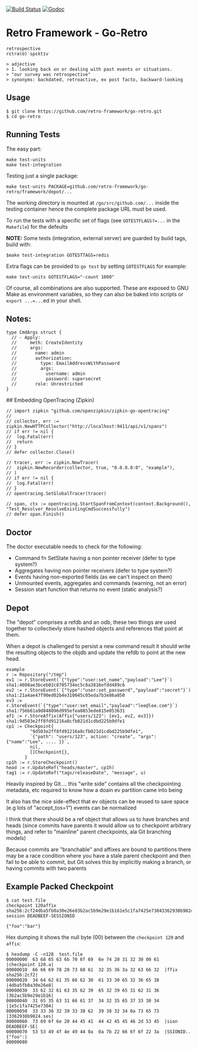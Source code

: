 [![Build Status](https://travis-ci.org/retro-framework/go-retro.svg?branch=master)](https://travis-ci.org/retro-framework/go-retro) [![Godoc](http://img.shields.io/badge/godoc-reference-blue.svg?style=flat)](https://godoc.org/github.com/retro-framework/go-retro)

# Retro Framework - Go-Retro

    retrospective
    rɛtrə(ʊ)ˈspɛktɪv

    > adjective
    > 1. looking back on or dealing with past events or situations.
    > "our survey was retrospective"
    > synonyms: backdated, retroactive, ex post facto, backward-looking

## Usage

    $ git clone https://github.com/retro-framework/go-retro.git
    $ cd go-retro

## Running Tests

The easy part:

    make test-units
    make test-integration

Testing just a single package:

    make test-units PACKAGE=github.com/retro-framework/go-retro/framework/depot/...

The working directory is mounted at `/go/src/github.com/...` inside the testing
container hence the complete package URL must be used.

To run the tests with a specific set of flags (see `GOTESTFLAGS?=...` in the
`Makefile`) for the defeults

**NOTE:** Some tests (integration, external server) are guarded by build tags,
build with:

    $make test-integration GOTESTTAGS=redis

Extra flags can be provided to `go test` by setting `GOTESTFLAGS` for example:

    make test-units GOTESTFLAGS="-count 1000"

Of course, all combinations are also supported. These are exposed to GNU Make as
environment variables, so they can also be baked into scripts or `export ...=...`ed in your shell.

## Notes:

    type CmdArgs struct {
      // - Apply:
      //     meth: CreateIdentity
      //     args:
      //       name: admin
      //       authorization:
      //         type: EmailAddressWithPassword
      //         args:
      //           username: admin
      //           password: supersecret
      //       role: Unrestricted
    }

## Embedding OpenTracing (Zipkin)

    // import zipkin "github.com/openzipkin/zipkin-go-opentracing"
    //
    // collector, err := zipkin.NewHTTPCollector("http://localhost:9411/api/v1/spans")
	// if err != nil {
	// 	log.Fatal(err)
	// 	return
	// }
	// defer collector.Close()

	// tracer, err := zipkin.NewTracer(
	// 	zipkin.NewRecorder(collector, true, "0.0.0.0:0", "example"),
	// )
	// if err != nil {
	// 	log.Fatal(err)
	// }
	// opentracing.SetGlobalTracer(tracer)

	// span, ctx := opentracing.StartSpanFromContext(context.Background(), "Test_Resolver_ResolveExistingCmdSuccessfully")
	// defer span.Finish()

## Doctor

The doctor executable needs to check for the following:

- Command fn SetState having a non pointer receiver (defer to type system?)
- Aggregates having non pointer receivers (defer to type system?)
- Events having non-exported fields (as we can't inspect on them)
- Unmounted events, aggregates and commands (warning, not an error)
- Session start function that returns no event (static analysis?)

## Depot

The "depot" comprises a refdb and an odb, these two things are used together to
collectievly store hashed objects and references that point at them.

When a depot is challenged to persist a new command result it should write the
resulting objects to the objdb and update the refdb to point at the new head.

    example
    r := Repository("/tmp")
    ev1 := r.StoreEvent(`{"type":"user:set_name","payload":"Lee"}`)           sha1:4608ae3bceb02c8705734ec5c8a3816efdd489c6
    ev2 := r.StoreEvent(`{"type":"user:set_password","payload":"secret"}`)    sha1:21a4ae47f90ed02b4e310045c05eda7b3e86a050
    ev3 := r.StoreEvent(`{"type":"user:set_email","payload":"lee@lee.com"}`)  sha1:756b61a9d848096d995efea0853ede815e053631
    af1 := r.StoreAffix(Affix{"users/123": [ev1, ev2, ev3]})                  sha1:9d503e2ff8fd91216a8cfb021d1cdbd225b9dfe1
    cp1 := Checkpoint{
             "9d503e2ff8fd91216a8cfb021d1cdbd225b9dfe1",
             `{"path": "users/123", action: "create", "args": {"name":"Lee", .... }}`,
             nil,
             []Checkpoint{},
           }
    cp1h := r.StoreCheckpoint()
    head := r.UpdateRef("heads/master", cp1h)
    tag1 := r.UpdateRef("tags/releaseDate", "message", u)

Heavily inspired by Git.... this "write side" contains all the checkpointing
metadata, etc required to know how a doain ev partition came into being

It also has the nice side-effect that ev objects can be reused to save
space (e.g lots of "accept_tos=1") events can be normalized

I think that there should be a ref object that allows us to have branches
and heads (since commits have parents it would allow us to checkpoint
arbitrary things, and refer to "mainline" parent checkpoints, ala Git
branching models)

Because commits are "branchable" and affixes are bound to partitions
there may be a race condition where you have a stale parent checkpoint
and then fail to be able to commit, but Git solves this by implicitly
making a branch, or having commits with two parents

## Example Packed Checkpoint

    $ cat test.file
    checkpoint 120affix sha256:2cf24dba5fb0a30e26e83b2ac5b9e29e1b161e5c1fa7425e73043362938b9824
    session DEADBEEF-SESSIONID

    {"foo":"bar"}

Hex dumping it shows the null byte (00) between the `checkpoint 120` and `affix`:

    $ hexdump -C -n128  test.file
    00000000  63 68 65 63 6b 70 6f 69  6e 74 20 31 32 30 00 61  |checkpoint 120.a|
    00000010  66 66 69 78 20 73 68 61  32 35 36 3a 32 63 66 32  |ffix sha256:2cf2|
    00000020  34 64 62 61 35 66 62 30  61 33 30 65 32 36 65 38  |4dba5fb0a30e26e8|
    00000030  33 62 32 61 63 35 62 39  65 32 39 65 31 62 31 36  |3b2ac5b9e29e1b16|
    00000040  31 65 35 63 31 66 61 37  34 32 35 65 37 33 30 34  |1e5c1fa7425e7304|
    00000050  33 33 36 32 39 33 38 62  39 38 32 34 0a 73 65 73  |3362938b9824.ses|
    00000060  73 69 6f 6e 20 44 45 41  44 42 45 45 46 2d 53 45  |sion DEADBEEF-SE|
    00000070  53 53 49 4f 4e 49 44 0a  0a 7b 22 66 6f 6f 22 3a  |SSIONID..{"foo":|
    00000080
